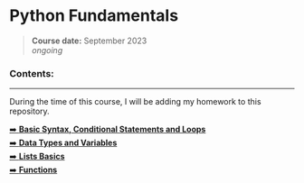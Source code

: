 # **Python Fundamentals**
> **Course date:** September 2023  
> _ongoing_

### Contents:
--- 
During the time of this course, I will be adding my homework to this repository.  

[➡️ **Basic Syntax, Conditional Statements and Loops**](https://github.com/pepk0/python_fundamentals/tree/main/basic_syntax)  
[➡️ **Data Types and Variables**](https://github.com/pepk0/python_fundamentals/tree/main/data_types_and_variables)  
[➡️ **Lists Basics**](https://github.com/pepk0/python_fundamentals/tree/main/lists_basics)  
[➡️ **Functions**](https://github.com/pepk0/python_fundamentals/tree/main/functions)

